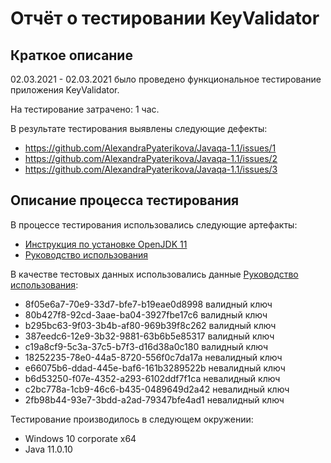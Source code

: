 # Отчёт о тестировании KeyValidator

## Краткое описание

02.03.2021 - 02.03.2021 было проведено функциональное тестирование приложения KeyValidator.

На тестирование затрачено: 1 час.

В результате тестирования выявлены следующие дефекты:
* https://github.com/AlexandraPyaterikova/Javaqa-1.1/issues/1
* https://github.com/AlexandraPyaterikova/Javaqa-1.1/issues/2
* https://github.com/AlexandraPyaterikova/Javaqa-1.1/issues/3

## Описание процесса тестирования

В процессе тестирования использовались следующие артефакты:
* [Инструкция по установке OpenJDK 11](https://github.com/netology-code/javaqa-homeworks/blob/master/intro/openjdk11-manual.md)
* [Руководство использования](https://github.com/netology-code/javaqa-homeworks/blob/master/intro/user-manual.md)


В качестве тестовых данных использовались данные [Руководство использования](https://github.com/netology-code/javaqa-homeworks/blob/master/intro/user-manual.md):
* 8f05e6a7-70e9-33d7-bfe7-b19eae0d8998 валидный ключ
* 80b427f8-92cd-3aae-ba04-3927fbe17c6 валидный ключ
* b295bc63-9f03-3b4b-af80-969b39f8c262 валидный ключ
* 387eedc6-12e9-3b32-9881-63b6b5e85317 валидный ключ
* c19a8cf9-5c3a-37c5-b7f3-d16d38a0c180 валидный ключ
* 18252235-78e0-44a5-8720-556f0c7da17a невалидный ключ
* e66075b6-ddad-445e-baf6-161b3289522b невалидный ключ
* b6d53250-f07e-4352-a293-6102ddf7f1ca невалидный ключ
* c2bc778a-1cb9-46c6-b435-0489649d2a42 невалидный ключ
* 2fb98b44-93e7-3bdd-a2ad-79347bfe4ad1 невалидный ключ

Тестирование производилось в следующем окружении:
* Windows 10 corporate x64
* Java 11.0.10

